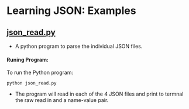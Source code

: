 

# Learning JSON: Examples

## [json_read.py](https://github.com/bclayton-usgs/coding_sandbox/blob/master/json/json_read.py)
* A python program to parse the individual JSON files.

#### Runing Program:
To run the Python program:
``` 
python json_read.py 
```

* The program will read in each of the 4 JSON files and print to termnal the raw read in and a name-value pair.

